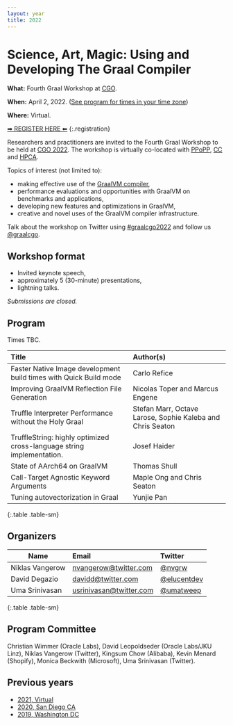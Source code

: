 ```yaml
---
layout: year
title: 2022
---
```


# Science, Art, Magic: Using and Developing The Graal Compiler

**What:** Fourth Graal Workshop at [CGO](https://www.cgo.org).

**When:** April 2, 2022. ([See program for times in your time zone](https://conf.researchr.org/program/cgo-2022/program-cgo-2022))

**Where:** Virtual.

<style>
  .registration {
    text-decoration: underline;
    font-size: 3vw;
    text-align: center;
  }
</style>

[&#x27A1; REGISTER HERE &#x2B05;](https://conf.researchr.org/attending/cgo-2022/registration)
{:.registration}

Researchers and practitioners are invited to the Fourth Graal Workshop to be held at [CGO 2022](https://conf.researchr.org/home/cgo-2022). The workshop is virtually co-located with [PPoPP](https://conf.researchr.org/home/PPoPP-2022), [CC](https://conf.researchr.org/home/CC-2022) and [HPCA](https://hpca-conf.org/2022/).

Topics of interest (not limited to):
- making effective use of the [GraalVM compiler](https://github.com/oracle/graal),
- performance evaluations and opportunities with GraalVM on benchmarks and applications,
- developing new features and optimizations in GraalVM,
- creative and novel uses of the GraalVM compiler infrastructure.

Talk about the workshop on Twitter using [#graalcgo2022](https://twitter.com/search?q=%23graalcgo2022) and follow us [@graalcgo](https://twitter.com/graalcgo).

## Workshop format
- Invited keynote speech,
- approximately 5 (30-minute) presentations,
- lightning talks.

*Submissions are closed.*

## Program

Times TBC.

| Title                                                                 | Author(s)                                                  |
| :-------------------------------------------------------------------- | :--------------------------------------------------------- |
| Faster Native Image development build times with Quick Build mode     | Carlo Refice                                               |
| Improving GraalVM Reflection File Generation                          | Nicolas Toper and Marcus Engene                            |
| Truffle Interpreter Performance without the Holy Graal                | Stefan Marr, Octave Larose, Sophie Kaleba and Chris Seaton |
| TruffleString: highly optimized cross-language string implementation. | Josef Haider                                               |
| State of AArch64 on GraalVM                                           | Thomas Shull                                               |
| Call-Target Agnostic Keyword Arguments                                | Maple Ong and Chris Seaton                                 |
| Tuning autovectorization in Graal                                     | Yunjie Pan                                                 |
{:.table .table-sm}

## Organizers

| Name            | Email                                                     | Twitter                                         |
| --------------- | :-------------------------------------------------------- | :---------------------------------------------- |
| Niklas Vangerow | [nvangerow@twitter.com](mailto:nvangerow@twitter.com)     | [@nvgrw](https://twitter.com/nvgrw)             |
| David Degazio   | [davidd@twitter.com](mailto:davidd@twitter.com)           | [@elucentdev](https://twitter.com/elucentdev)   |
| Uma Srinivasan  | [usrinivasan@twitter.com](mailto:usrinivasan@twitter.com) | [@umatweep](https://twitter.com/umatweep)       |
{:.table .table-sm}

## Program Committee

Christian Wimmer (Oracle Labs), David Leopoldseder (Oracle Labs/JKU Linz), Niklas Vangerow (Twitter),
Kingsum Chow (Alibaba), Kevin Menard (Shopify), Monica Beckwith (Microsoft), Uma Srinivasan (Twitter).

## Previous years

* [2021, Virtual](../2021/)
* [2020, San Diego CA](../2020/)
* [2019, Washington DC](../2019/)
